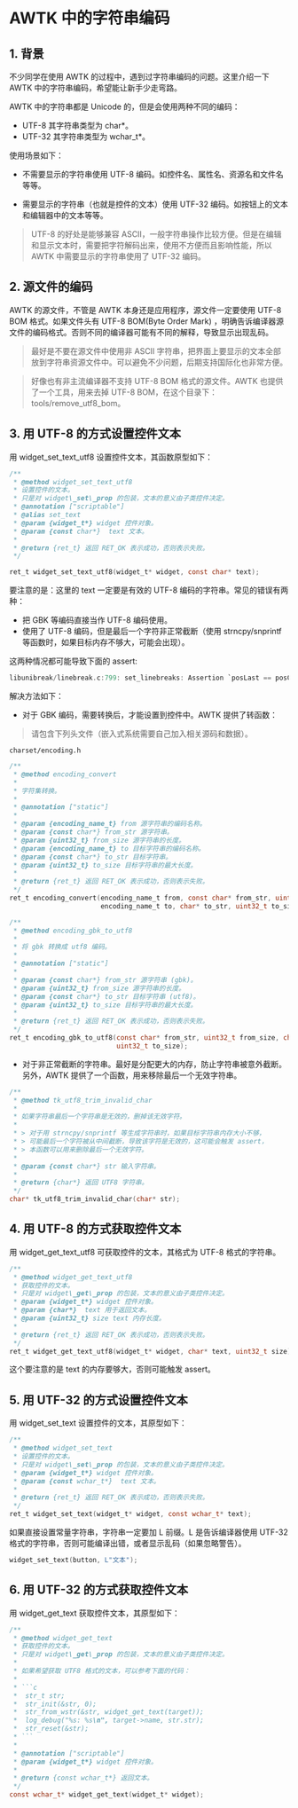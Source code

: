 # AWTK 中的字符串编码

## 1. 背景

不少同学在使用 AWTK 的过程中，遇到过字符串编码的问题。这里介绍一下 AWTK 中的字符串编码，希望能让新手少走弯路。

AWTK 中的字符串都是 Unicode 的，但是会使用两种不同的编码：

* UTF-8 其字符串类型为 char*。
* UTF-32 其字符串类型为 wchar_t*。

使用场景如下：

* 不需要显示的字符串使用 UTF-8 编码。如控件名、属性名、资源名和文件名等等。

* 需要显示的字符串（也就是控件的文本）使用 UTF-32 编码。如按钮上的文本和编辑器中的文本等等。

> UTF-8 的好处是能够兼容 ASCII，一般字符串操作比较方便。但是在编辑和显示文本时，需要把字符解码出来，使用不方便而且影响性能，所以 AWTK 中需要显示的字符串使用了 UTF-32 编码。

## 2. 源文件的编码

AWTK 的源文件，不管是 AWTK 本身还是应用程序，源文件一定要使用 UTF-8 BOM 格式。如果文件头有 UTF-8 BOM(Byte Order Mark) ，明确告诉编译器源文件的编码格式。否则不同的编译器可能有不同的解释，导致显示出现乱码。

> 最好是不要在源文件中使用非 ASCII 字符串，把界面上要显示的文本全部放到字符串资源文件中。可以避免不少问题，后期支持国际化也非常方便。

> 好像也有非主流编译器不支持 UTF-8 BOM 格式的源文件。AWTK 也提供了一个工具，用来去掉 UTF-8 BOM，在这个目录下：tools/remove\_utf8\_bom。

## 3. 用 UTF-8 的方式设置控件文本

用 widget\_set\_text\_utf8 设置控件文本，其函数原型如下：

```c
/**
 * @method widget_set_text_utf8
 * 设置控件的文本。
 * 只是对 widget\_set\_prop 的包装，文本的意义由子类控件决定。
 * @annotation ["scriptable"]
 * @alias set_text
 * @param {widget_t*} widget 控件对象。
 * @param {const char*}  text 文本。
 *
 * @return {ret_t} 返回 RET_OK 表示成功，否则表示失败。
 */

ret_t widget_set_text_utf8(widget_t* widget, const char* text);
```

要注意的是：这里的 text 一定要是有效的 UTF-8 编码的字符串。常见的错误有两种：

* 把 GBK 等编码直接当作 UTF-8 编码使用。
* 使用了 UTF-8 编码，但是最后一个字符非正常截断（使用 strncpy/snprintf 等函数时，如果目标内存不够大，可能会出现）。

这两种情况都可能导致下面的 assert:

```c
libunibreak/linebreak.c:799: set_linebreaks: Assertion `posLast == posCur - 1 && posCur <= len' failed.
```

解决方法如下：

* 对于 GBK 编码，需要转换后，才能设置到控件中。AWTK 提供了转函数：

> 请包含下列头文件（嵌入式系统需要自己加入相关源码和数据）。

```
charset/encoding.h
```

```c
/**
 * @method encoding_convert
 *
 * 字符集转换。
 *
 * @annotation ["static"]
 *
 * @param {encoding_name_t} from 源字符串的编码名称。
 * @param {const char*} from_str 源字符串。
 * @param {uint32_t} from_size 源字符串的长度。
 * @param {encoding_name_t} to 目标字符串的编码名称。
 * @param {const char*} to_str 目标字符串。
 * @param {uint32_t} to_size 目标字符串的最大长度。
 *
 * @return {ret_t} 返回 RET_OK 表示成功，否则表示失败。
 */
ret_t encoding_convert(encoding_name_t from, const char* from_str, uint32_t from_size,
                       encoding_name_t to, char* to_str, uint32_t to_size);

/**
 * @method encoding_gbk_to_utf8
 *
 * 将 gbk 转换成 utf8 编码。
 *
 * @annotation ["static"]
 *
 * @param {const char*} from_str 源字符串 (gbk)。
 * @param {uint32_t} from_size 源字符串的长度。
 * @param {const char*} to_str 目标字符串 (utf8)。
 * @param {uint32_t} to_size 目标字符串的最大长度。
 *
 * @return {ret_t} 返回 RET_OK 表示成功，否则表示失败。
 */
ret_t encoding_gbk_to_utf8(const char* from_str, uint32_t from_size, char* to_str,
                           uint32_t to_size);
```

* 对于非正常截断的字符串。最好是分配更大的内存，防止字符串被意外截断。另外，AWTK 提供了一个函数，用来移除最后一个无效字符串。

```c
/**
 * @method tk_utf8_trim_invalid_char
 *
 * 如果字符串最后一个字符串是无效的，删掉该无效字符。
 *
 * > 对于用 strncpy/snprintf 等生成字符串时，如果目标字符串内存大小不够，
 * > 可能最后一个字符被从中间截断，导致该字符是无效的，这可能会触发 assert，
 * > 本函数可以用来删除最后一个无效字符。
 *
 * @param {const char*} str 输入字符串。
 *
 * @return {char*} 返回 UTF8 字符串。
 */
char* tk_utf8_trim_invalid_char(char* str);
```

## 4. 用 UTF-8 的方式获取控件文本

用 widget\_get\_text\_utf8 可获取控件的文本，其格式为 UTF-8 格式的字符串。

```c
/**
 * @method widget_get_text_utf8
 * 获取控件的文本。
 * 只是对 widget\_get\_prop 的包装，文本的意义由子类控件决定。
 * @param {widget_t*} widget 控件对象。
 * @param {char*}  text 用于返回文本。
 * @param {uint32_t} size text 内存长度。
 *
 * @return {ret_t} 返回 RET_OK 表示成功，否则表示失败。
 */
ret_t widget_get_text_utf8(widget_t* widget, char* text, uint32_t size);
```

这个要注意的是 text 的内存要够大，否则可能触发 assert。

## 5. 用 UTF-32 的方式设置控件文本

用 widget\_set\_text 设置控件的文本，其原型如下：

```c
/**
 * @method widget_set_text
 * 设置控件的文本。
 * 只是对 widget\_set\_prop 的包装，文本的意义由子类控件决定。
 * @param {widget_t*} widget 控件对象。
 * @param {const wchar_t*}  text 文本。
 *
 * @return {ret_t} 返回 RET_OK 表示成功，否则表示失败。
 */
ret_t widget_set_text(widget_t* widget, const wchar_t* text);
```

如果直接设置常量字符串，字符串一定要加 L 前缀。L 是告诉编译器使用 UTF-32 格式的字符串，否则可能编译出错，或者显示乱码（如果忽略警告）。

```c
widget_set_text(button, L"文本");
```

## 6. 用 UTF-32 的方式获取控件文本

用 widget\_get\_text 获取控件文本，其原型如下：

```c
/**
 * @method widget_get_text
 * 获取控件的文本。
 * 只是对 widget\_get\_prop 的包装，文本的意义由子类控件决定。
 *
 * 如果希望获取 UTF8 格式的文本，可以参考下面的代码：
 *
 * ```c
 *  str_t str;
 *  str_init(&str, 0);
 *  str_from_wstr(&str, widget_get_text(target));
 *  log_debug("%s: %s\n", target->name, str.str);
 *  str_reset(&str);
 * ```
 *
 * @annotation ["scriptable"]
 * @param {widget_t*} widget 控件对象。
 *
 * @return {const wchar_t*} 返回文本。
 */
const wchar_t* widget_get_text(widget_t* widget);
```
